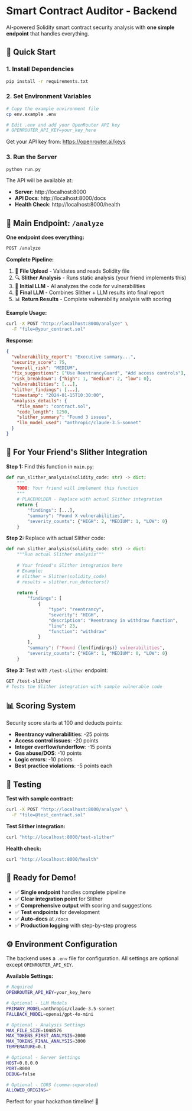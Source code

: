# Smart Contract Auditor - Backend

AI-powered Solidity smart contract security analysis with **one simple endpoint** that handles everything.

## 🚀 Quick Start

### 1. Install Dependencies
```bash
pip install -r requirements.txt
```

### 2. Set Environment Variables
```bash
# Copy the example environment file
cp env.example .env

# Edit .env and add your OpenRouter API key
# OPENROUTER_API_KEY=your_key_here
```
Get your API key from: https://openrouter.ai/keys

### 3. Run the Server
```bash
python run.py
```

The API will be available at:
- **Server**: http://localhost:8000
- **API Docs**: http://localhost:8000/docs
- **Health Check**: http://localhost:8000/health

## 🎯 Main Endpoint: `/analyze`

**One endpoint does everything:**

```bash
POST /analyze
```

**Complete Pipeline:**
1. 📁 **File Upload** - Validates and reads Solidity file
2. 🔍 **Slither Analysis** - Runs static analysis (your friend implements this)
3. 🤖 **Initial LLM** - AI analyzes the code for vulnerabilities  
4. 🎯 **Final LLM** - Combines Slither + LLM results into final report
5. 📊 **Return Results** - Complete vulnerability analysis with scoring

**Example Usage:**
```bash
curl -X POST "http://localhost:8000/analyze" \
  -F "file=@your_contract.sol"
```

**Response:**
```json
{
  "vulnerability_report": "Executive summary...",
  "security_score": 75,
  "overall_risk": "MEDIUM",
  "fix_suggestions": ["Use ReentrancyGuard", "Add access controls"],
  "risk_breakdown": {"high": 1, "medium": 2, "low": 0},
  "vulnerabilities": [...],
  "slither_findings": [...],
  "timestamp": "2024-01-15T10:30:00",
  "analysis_details": {
    "file_name": "contract.sol",
    "code_length": 1250,
    "slither_summary": "Found 3 issues",
    "llm_model_used": "anthropic/claude-3.5-sonnet"
  }
}
```

## 🔧 For Your Friend's Slither Integration

**Step 1:** Find this function in `main.py`:
```python
def run_slither_analysis(solidity_code: str) -> dict:
    """
    TODO: Your friend will implement this function
    """
    # PLACEHOLDER - Replace with actual Slither integration
    return {
        "findings": [...],
        "summary": "Found X vulnerabilities", 
        "severity_counts": {"HIGH": 2, "MEDIUM": 1, "LOW": 0}
    }
```

**Step 2:** Replace with actual Slither code:
```python
def run_slither_analysis(solidity_code: str) -> dict:
    """Run actual Slither analysis"""
    
    # Your friend's Slither integration here
    # Example:
    # slither = Slither(solidity_code)
    # results = slither.run_detectors()
    
    return {
        "findings": [
            {
                "type": "reentrancy",
                "severity": "HIGH",
                "description": "Reentrancy in withdraw function", 
                "line": 23,
                "function": "withdraw"
            }
        ],
        "summary": f"Found {len(findings)} vulnerabilities",
        "severity_counts": {"HIGH": 1, "MEDIUM": 0, "LOW": 0}
    }
```

**Step 3:** Test with `/test-slither` endpoint:
```bash
GET /test-slither
# Tests the Slither integration with sample vulnerable code
```

## 📊 Scoring System

Security score starts at 100 and deducts points:

- **Reentrancy vulnerabilities**: -25 points
- **Access control issues**: -20 points  
- **Integer overflow/underflow**: -15 points
- **Gas abuse/DOS**: -10 points
- **Logic errors**: -10 points
- **Best practice violations**: -5 points each

## 🧪 Testing

**Test with sample contract:**
```bash
curl -X POST "http://localhost:8000/analyze" \
  -F "file=@test_contract.sol"
```

**Test Slither integration:**
```bash
curl "http://localhost:8000/test-slither"
```

**Health check:**
```bash
curl "http://localhost:8000/health"
```

## 🚀 Ready for Demo!

- ✅ **Single endpoint** handles complete pipeline
- ✅ **Clear integration point** for Slither 
- ✅ **Comprehensive output** with scoring and suggestions
- ✅ **Test endpoints** for development
- ✅ **Auto-docs** at `/docs`
- ✅ **Production logging** with step-by-step progress

## ⚙️ Environment Configuration

The backend uses a `.env` file for configuration. All settings are optional except `OPENROUTER_API_KEY`.

**Available Settings:**
```bash
# Required
OPENROUTER_API_KEY=your_key_here

# Optional - LLM Models  
PRIMARY_MODEL=anthropic/claude-3.5-sonnet
FALLBACK_MODEL=openai/gpt-4o-mini

# Optional - Analysis Settings
MAX_FILE_SIZE=1048576
MAX_TOKENS_FIRST_ANALYSIS=2000
MAX_TOKENS_FINAL_ANALYSIS=3000
TEMPERATURE=0.1

# Optional - Server Settings
HOST=0.0.0.0
PORT=8000
DEBUG=false

# Optional - CORS (comma-separated)
ALLOWED_ORIGINS=*
```

Perfect for your hackathon timeline! 🎯 